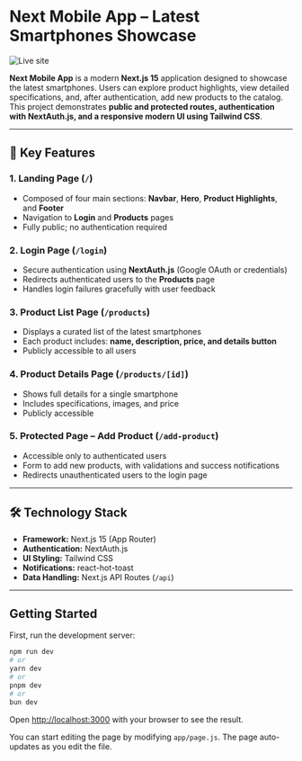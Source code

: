 # Next Mobile App – Latest Smartphones Showcase

![Live site](https://next-mobile-app.vercel.app/)

**Next Mobile App** is a modern **Next.js 15** application designed to showcase the latest smartphones. Users can explore product highlights, view detailed specifications, and, after authentication, add new products to the catalog. This project demonstrates **public and protected routes, authentication with NextAuth.js, and a responsive modern UI using Tailwind CSS**.

---

## 🚀 Key Features

### 1. Landing Page (`/`)
- Composed of four main sections: **Navbar**, **Hero**, **Product Highlights**, and **Footer**  
- Navigation to **Login** and **Products** pages  
- Fully public; no authentication required  

### 2. Login Page (`/login`)
- Secure authentication using **NextAuth.js** (Google OAuth or credentials)  
- Redirects authenticated users to the **Products** page  
- Handles login failures gracefully with user feedback  

### 3. Product List Page (`/products`)
- Displays a curated list of the latest smartphones  
- Each product includes: **name, description, price, and details button**  
- Publicly accessible to all users  

### 4. Product Details Page (`/products/[id]`)
- Shows full details for a single smartphone  
- Includes specifications, images, and price  
- Publicly accessible  

### 5. Protected Page – Add Product (`/add-product`)
- Accessible only to authenticated users  
- Form to add new products, with validations and success notifications  
- Redirects unauthenticated users to the login page  


---

## 🛠 Technology Stack

- **Framework:** Next.js 15 (App Router)  
- **Authentication:** NextAuth.js  
- **UI Styling:** Tailwind CSS  
- **Notifications:** react-hot-toast  
- **Data Handling:** Next.js API Routes (`/api`)  

---


## Getting Started

First, run the development server:

```bash
npm run dev
# or
yarn dev
# or
pnpm dev
# or
bun dev
```

Open [http://localhost:3000](http://localhost:3000) with your browser to see the result.

You can start editing the page by modifying `app/page.js`. The page auto-updates as you edit the file.
